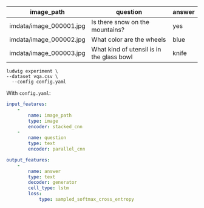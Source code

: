 | image_path              | question                                  | answer |
| ----------------------- | ----------------------------------------- | ------ |
| imdata/image_000001.jpg | Is there snow on the mountains?           | yes    |
| imdata/image_000002.jpg | What color are the wheels                 | blue   |
| imdata/image_000003.jpg | What kind of utensil is in the glass bowl | knife  |

```
ludwig experiment \
--dataset vqa.csv \
  --config config.yaml
```

With `config.yaml`:

```yaml
input_features:
    -
        name: image_path
        type: image
        encoder: stacked_cnn
    -
        name: question
        type: text
        encoder: parallel_cnn

output_features:
    -
        name: answer
        type: text
        decoder: generator
        cell_type: lstm
        loss:
            type: sampled_softmax_cross_entropy
```
